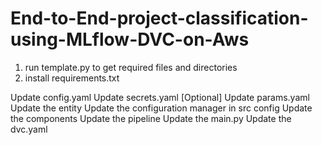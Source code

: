 # End-to-End-project-classification-using-MLflow-DVC-on-Aws

1. run template.py to get required files and directories
2. install requirements.txt







Update config.yaml
Update secrets.yaml [Optional]
Update params.yaml
Update the entity
Update the configuration manager in src config
Update the components
Update the pipeline
Update the main.py
Update the dvc.yaml
